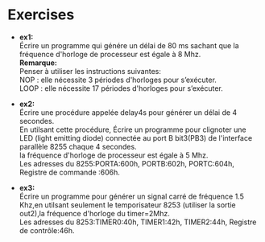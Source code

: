 # Exercises
- **ex1:**  
Écrire un programme qui génére un délai de 80 ms sachant que la fréquence d'horloge de processeur est égale à 8 Mhz.  
**Remarque:**  
Penser à utiliser les instructions suivantes:  
NOP : elle nécessite 3 périodes d'horloges pour s’exécuter.  
LOOP : elle nécessite 17 périodes d'horloges pour s’exécuter.  

- **ex2:**  
 Écrire une procédure appelée delay4s pour générer un délai de 4 secondes.    
 En utilsant cette procédure, Écrire un programme pour clignoter une LED (light emitting diode) connectée au port B bit3(PB3) de l'interface parallèle  8255 chaque 4 secondes.  
la fréquence d'horloge de processeur est égale à 5 Mhz.  
Les adresses du 8255:PORTA:600h, PORTB:602h, PORTC:604h, Registre de commande :606h.

- **ex3:**  
 Écrire un programme pour générer un signal carré de fréquence 1.5 Khz,en utilsant seulement le temporisateur 8253 (utiliser la sortie out2),la fréquence d'horloge du timer=2Mhz.   
Les adresses du 8253:TIMER0:40h, TIMER1:42h, TIMER2:44h, Registre de contrôle:46h.  
